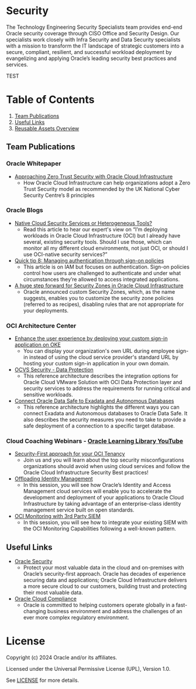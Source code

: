 # Security

The Technology Engineering Security Specialists team provides end-end Oracle security coverage through CISO Office and Security Design. Our specialists work closely with Infra Security and Data Security specialists with a mission to transform the IT landscape of strategic customers into a secure, compliant, resilient, and successful workload deployment by evangelizing and applying Oracle’s leading security best practices and services.

TEST  
# Table of Contents
 
1. [Team Publications](#team-publications)
2. [Useful Links](#useful-links)
3. [Reusable Assets Overview](#reusable-assets-overview)
 
## Team Publications
 
### Oracle Whitepaper
 
- [Approaching Zero Trust Security with Oracle Cloud Infrastructure](https://www.oracle.com/a/ocom/docs/whitepaper-zero-trust-security-oci.pdf)
    - How Oracle Cloud Infrastructure can help organizations adopt a Zero Trust Security model as recommended by the UK National Cyber Security Centre’s 8 principles
 
### Oracle Blogs

- [Native Cloud Security Services or Heterogeneous Tools?](https://blogs.oracle.com/cloudsecurity/post/native-cloud-security-services-or-heterogeneous-tools)
  - Read this article to hear our expert's view on “I’m deploying workloads in Oracle Cloud Infrastructure (OCI) but I already have several, existing security tools. Should I use those, which can monitor all my different cloud environments, not just OCI, or should I use OCI-native security services?”
- [Quick tip 8: Managing authentication through sign-on policies](https://blogs.oracle.com/cloudsecurity/post/quick-tip-8-managing-authentication-through-signon-policies)
   - This article is on IAM but focuses on authentication. Sign-on policies control how users are challenged to authenticate and under what circumstances they’re allowed to access integrated applications.
- [A huge step forward for Security Zones in Oracle Cloud Infrastructure](https://blogs.oracle.com/cloudsecurity/post/a-huge-step-forward-for-security-zones-in-oci)
    - Oracle announced custom Security Zones, which, as the name suggests, enables you to customize the security zone policies (referred to as recipes), disabling rules that are not appropriate for your deployments.
      
### OCI Architecture Center
 
- [Enhance the user experience by deploying your custom sign-in application on OKE](https://docs.oracle.com/en/solutions/enhance-ux-custom-signin-app-oke/index.html)
    - You can display your organization's own URL during employee sign-in instead of using the cloud service provider's standard URL by hosting your custom sign-in application in your own domain.
- [OCVS Security - Data Protection](https://docs.oracle.com/en/solutions/oci-security-ocvs/index.html#GUID-A59FC475-6C3B-4589-8151-4ED088E4AC91)
   - This reference architecture describes the integration options for Oracle Cloud VMware Solution with OCI Data Protection layer and security services to address the requirements for running critical and sensitive workloads. 
-  [Connect Oracle Data Safe to Exadata and Autonomous Databases](https://docs.oracle.com/en/solutions/data-safe-exadata-adb/index.html)
    - This reference architecture highlights the different ways you can connect Exadata and Autonomous databases to Oracle Data Safe. It also describes the security measures you need to take to provide a safe deployment of a connection to a specific target database.
 
### Cloud Coaching Webinars - [Oracle Learning Library YouTube](https://www.youtube.com/@OracleLearning)

-  [Security-First approach for your OCI Tenancy](https://www.youtube.com/watch?v=ZB87VUcK6Tg)
     - Join us and you will learn about the top security misconfigurations organizations should avoid when using cloud services and follow the Oracle Cloud Infrastructure Security Best practices!
-  [Offloading Identity Management](https://www.youtube.com/watch?v=MdA_M2JnoxM)
     - In this session, you will see how Oracle’s Identity and Access Management cloud services will enable you to accelerate the development and deployment of your applications to Oracle Cloud Infrastructure by taking advantage of an enterprise-class identity management service built on open standards.
 -  [OCI Monitoring with 3rd Party SIEM](https://www.youtube.com/watch?v=UPdPZPWOZIs)
     - In this session, you will see how to integrate your existing SIEM with the OCI Monitoring Capabilities following a well-known pattern.
     
## Useful Links
 
- [Oracle Security](https://www.oracle.com/security/)
    - Protect your most valuable data in the cloud and on-premises with Oracle’s security-first approach. Oracle has decades of experience securing data and applications; Oracle Cloud Infrastructure delivers a more secure cloud to our customers, building trust and protecting their most valuable data.
 - [Oracle Cloud Compliance](https://www.oracle.com/corporate/cloud-compliance/)
     - Oracle is committed to helping customers operate globally in a fast-changing business environment and address the challenges of an ever more complex regulatory environment. 
 
# License

Copyright (c) 2024 Oracle and/or its affiliates.

Licensed under the Universal Permissive License (UPL), Version 1.0.

See [LICENSE](https://github.com/oracle-devrel/technology-engineering/blob/main/LICENSE) for more details.

